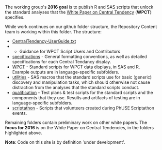 The working group's **2016 goal** is to publish R and SAS scripts that unlock the standard analyses that the [White Paper on Central Tendency](http://www.phusewiki.org/wiki/images/4/48/CSS_WhitePaper_CentralTendency_v1.0.pdf) (**WPCT**) specifies.

While work continues on our github folder structure, the Repository Content team is working within this folder. The structure:
* [CentralTendency-UserGuide.txt](https://github.com/phuse-org/phuse-scripts/blob/master/whitepapers/CentralTendency-UserGuide.txt)
* * Guidance for WPCT Script Users and Contributors
* [specifications](https://github.com/phuse-org/phuse-scripts/tree/master/whitepapers/specification) - General formatting conventions, as well as detailed specifications for each Central Tendancy display.
* [WPCT](https://github.com/phuse-org/phuse-scripts/tree/master/whitepapers/WPCT) - Standard scripts for WPCT data displays, in SAS and R. Example outputs are in language-specific subfolders.
* [utilities](https://github.com/phuse-org/phuse-scripts/tree/master/whitepapers/utilities) - SAS macros that the standard scripts use for basic (generic) discovery and manipulation tasks, which should otherwise not cause distraction from the analyses that the standard scripts conduct.
* [qualification](https://github.com/phuse-org/phuse-scripts/tree/master/whitepapers/qualification) - Test plans & test scripts for the standard scripts and the components that they use. Results and artifacts of testing are in language-specific subfolders.
* [scriptathon](https://github.com/phuse-org/phuse-scripts/tree/master/whitepapers/scriptathon) - Scripts that volunteers created during PhUSE Scriptathon events.

Remaining folders contain preliminary work on other white papers. The **focus for 2016** is on the White Paper on Central Tendencies, in the folders highlighted above.

**Note**: Code on this site is by definition 'under development'.
